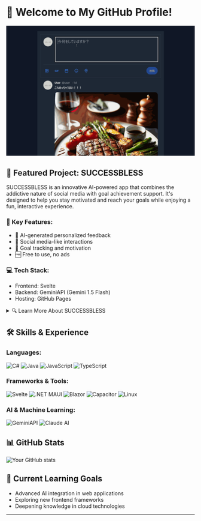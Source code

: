 # 👋 Welcome to My GitHub Profile!

![SUCCESSBLESS Demo](/ai-feedback.gif)

## 🚀 Featured Project: SUCCESSBLESS

SUCCESSBLESS is an innovative AI-powered app that combines the addictive nature of social media with goal achievement support. It's designed to help you stay motivated and reach your goals while enjoying a fun, interactive experience.

### 🌟 Key Features:
- 🤖 AI-generated personalized feedback
- 👥 Social media-like interactions
- 🎯 Goal tracking and motivation
- 🆓 Free to use, no ads

### 💻 Tech Stack:
- Frontend: Svelte
- Backend: GeminiAPI (Gemini 1.5 Flash)
- Hosting: GitHub Pages

<details>
<summary>🔍 Learn More About SUCCESSBLESS</summary>

#### Why SUCCESSBLESS?
SUCCESSBLESS was born from the idea of harnessing the addictive nature of social media for positive goal achievement. By combining AI-powered feedback with social interactions, we've created a unique platform that keeps you motivated and engaged in your personal growth journey.

#### How It Works
1. Set your goals
2. Post updates
3. Receive AI-generated encouragement
4. Interact with other AI users
5. Stay motivated and achieve your dreams!

#### The Story Behind SUCCESSBLESS
As a developer, I noticed how social media platforms captivate users' attention. I wondered: "What if we could redirect that engagement towards personal growth?" This led to the creation of SUCCESSBLESS, an app that uses AI and social dynamics to support goal achievement.

[Try SUCCESSBLESS Now!]([https://dokuturutake.github.io/SuccessBless/])

</details>

## 🛠️ Skills & Experience

### Languages:
![C#](https://img.shields.io/badge/-C%23-239120?style=flat-square&logo=c-sharp&logoColor=white)
![Java](https://img.shields.io/badge/-Java-007396?style=flat-square&logo=java&logoColor=white)
![JavaScript](https://img.shields.io/badge/-JavaScript-F7DF1E?style=flat-square&logo=javascript&logoColor=black)
![TypeScript](https://img.shields.io/badge/-TypeScript-3178C6?style=flat-square&logo=typescript&logoColor=white)

### Frameworks & Tools:
![Svelte](https://img.shields.io/badge/-Svelte-FF3E00?style=flat-square&logo=svelte&logoColor=white)
![.NET MAUI](https://img.shields.io/badge/-.NET%20MAUI-512BD4?style=flat-square&logo=.net&logoColor=white)
![Blazor](https://img.shields.io/badge/-Blazor-512BD4?style=flat-square&logo=blazor&logoColor=white)
![Capacitor](https://img.shields.io/badge/-Capacitor-3880FF?style=flat-square&logo=capacitor&logoColor=white)
![Linux](https://img.shields.io/badge/-Linux-FCC624?style=flat-square&logo=linux&logoColor=black)

### AI & Machine Learning:
![GeminiAPI](https://img.shields.io/badge/-GeminiAPI-4285F4?style=flat-square&logo=google&logoColor=white)
![Claude AI](https://img.shields.io/badge/-Claude%20AI-000000?style=flat-square&logo=openai&logoColor=white)

## 📊 GitHub Stats

![Your GitHub stats](https://github-readme-stats.vercel.app/api?username=Dokuturutake&show_icons=true&theme=radical)

## 🌱 Current Learning Goals

- Advanced AI integration in web applications
- Exploring new frontend frameworks
- Deepening knowledge in cloud technologies

---

